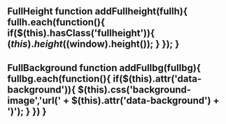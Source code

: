 FullHeight
function addFullheight(fullh){
		fullh.each(function(){
			if($(this).hasClass('fullheight')){
				$(this).height($(window).height());
			}
		});
	}
------------------------------------------------------------------
FullBackground
function addFullbg(fullbg){
		fullbg.each(function(){
			if($(this).attr('data-background')){
				$(this).css('background-image','url(' + $(this).attr('data-background') + ')');
			}
		})
	}
------------------------------------------------------------------

